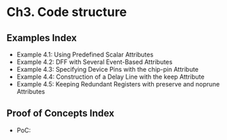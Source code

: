 # Ch3. Code structure

## Examples Index
* Example 4.1: Using Predefined Scalar Attributes
* Example 4.2: DFF with Several Event-Based Attributes
* Example 4.3: Specifying Device Pins with the chip-pin Attribute
* Example 4.4: Construction of a Delay Line with the keep Attribute
* Example 4.5: Keeping Redundant Registers with preserve and noprune Attributes


## Proof of Concepts Index
* PoC:
